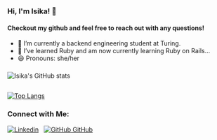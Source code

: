 ### Hi, I'm Isika! 👋

#### Checkout my github and feel free to reach out with any questions!

 * 🔭 I’m currently a backend engineering student at Turing.
 * 🌱 I’ve learned Ruby and am now currently learning Ruby on Rails...
 * 😄 Pronouns: she/her

###
![Isika's GitHub stats](https://github-readme-stats.vercel.app/api?username=isikapowers&show_icons=true&theme=nightowl)

##
[![Top Langs](https://github-readme-stats.vercel.app/api/top-langs/?username=isikapowers&layout=compact&theme=nightowl)](https://github.com/isikapowers/github-readme-stats)

### Connect with Me:

[![Linkedin](https://img.shields.io/badge/-LinkedIn-0e76a8?style=plastic&logo=linkedIn)](https://www.linkedin.com/in/isika)
&nbsp;
[![GitHub](https://i.stack.imgur.com/tskMh.png) GitHub](https://github.com/isikapowers)


